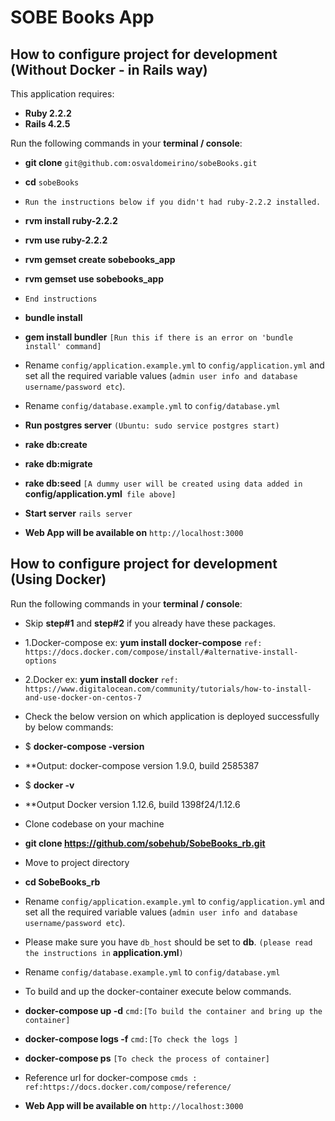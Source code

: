 # SOBE Books App

## How to configure project for development <br>(Without Docker - in Rails way)
This application requires:

- **Ruby 2.2.2**
- **Rails 4.2.5**

Run the following commands in your **terminal / console**:

- **git clone** `git@github.com:osvaldomeirino/sobeBooks.git`
- **cd** `sobeBooks`

- `Run the instructions below if you didn't had ruby-2.2.2 installed.`
- **rvm install ruby-2.2.2**
- **rvm use ruby-2.2.2**
- **rvm gemset create sobebooks_app**
- **rvm gemset use sobebooks_app**
- `End instructions`

- **bundle install**
- **gem install bundler** `[Run this if there is an error on 'bundle install' command]`
- Rename `config/application.example.yml` to `config/application.yml` and set all the required variable values (`admin user info and database username/password etc`).
- Rename `config/database.example.yml` to `config/database.yml`
- **Run postgres server** `(Ubuntu: sudo service postgres start)`
- **rake db:create**
- **rake db:migrate**
- **rake db:seed** `[A dummy user will be created using data added in` **config/application.yml**` file above]`
- **Start server** `rails server`
- **Web App will be available on** `http://localhost:3000`

## How to configure project for development <br>(Using Docker)
Run the following commands in your **terminal / console**:

- Skip **step#1** and **step#2** if you already have these packages. 
- 1.Docker-compose ex: **yum install docker-compose**  `ref: https://docs.docker.com/compose/install/#alternative-install-options` 
- 2.Docker ex: **yum install docker** `ref: https://www.digitalocean.com/community/tutorials/how-to-install-and-use-docker-on-centos-7`

- Check the below version on which application is deployed successfully by below commands: 
- $ **docker-compose -version**
- **Output: docker-compose version 1.9.0, build 2585387

- $ **docker -v**
- **Output Docker version 1.12.6, build 1398f24/1.12.6

- Clone codebase on your machine
- **git clone https://github.com/sobehub/SobeBooks_rb.git** 

- Move to project directory
- **cd SobeBooks_rb**

- Rename `config/application.example.yml` to `config/application.yml` and set all the required variable values (`admin user info and database username/password etc`).
- Please make sure you have `db_host` should be set to **db**. `(please read the instructions in` **application.yml**`)`
- Rename `config/database.example.yml` to `config/database.yml`

- To build and up the docker-container execute below commands.
- **docker-compose up -d**   `cmd:[To build the container and bring up the container]`
- **docker-compose logs -f** `cmd:[To check the logs ]`
- **docker-compose ps**  `[To check the process of container]` 
- Reference url for docker-compose `cmds : ref:https://docs.docker.com/compose/reference/` 
- **Web App will be available on** `http://localhost:3000`